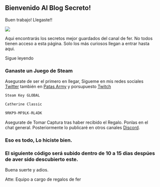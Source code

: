 ## Bienvenido Al Blog Secreto!

Buen trabajo! Llegaste!!

![](https://i.redd.it/vknfaypdofq01.jpg)

Aqui encontrarás los secretos mejor guardados del canal de fer. No todos tienen acceso a esta página. Solo los más curiosos llegan a entrar hasta aqui. 

Sigue leyendo

### Ganaste un Juego de Steam

Asegurate de ser el primero en llegar, Sigueme en mis redes sociales [Twitter](https://twitter.com/Fernand_Mich) también en [Patas Army](https://www.facebook.com/groups/267029784370517) y porsupuesto [Twitch](https://www.twitch.tv/fernandmich)

```markdown
Steam Key GLOBAL

Catherine Classic

9RKP9-MF9LK-RL4DK


```

Asegurate de Tomar Captura tras haber recibido el Regalo. Ponlas en el chat general. Posteriormente lo publicaré en otros canales [Discord](https://discord.gg/MF3vypB).

### Eso es todo, Lo hiciste bien. 

### El siguiente código será subido dentro de 10 a 15 dias despúes de aver sido descubierto este.

Buena suerte y adios.

Atte: Equipo a cargo de regalos de fer

